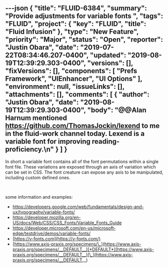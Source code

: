 ---json
{
  "title": "FLUID-6384",
  "summary": "Provide adjustments for variable fonts ",
  "tags": "FLUID",
  "project": {
    "key": "FLUID",
    "title": "Fluid Infusion"
  },
  "type": "New Feature",
  "priority": "Major",
  "status": "Open",
  "reporter": "Justin Obara",
  "date": "2019-07-22T08:34:46.207-0400",
  "updated": "2019-08-19T12:39:29.303-0400",
  "versions": [],
  "fixVersions": [],
  "components": [
    "Prefs Framework",
    "UIEnhancer",
    "UI Options"
  ],
  "environment": null,
  "issueLinks": [],
  "attachments": [],
  "comments": [
    {
      "author": "Justin Obara",
      "date": "2019-08-19T12:39:29.303-0400",
      "body": "@@Alan Harnum mentioned <https://github.com/ThomasJockin/lexend> to me in the fluid-work channel today. Lexend is a variable font for improving reading-proficiency.\n"
    }
  ]
}
---
In short a variable font contains all of the font permutations within a single font file. These variations are exposed through an axis of variation which can be set in CSS. The font creature can expose any axis to be manipulated, including custom defined ones.

 

some information and examples:

* <https://developers.google.com/web/fundamentals/design-and-ux/typography/variable-fonts/>
* <https://developer.mozilla.org/en-US/docs/Web/CSS/CSS_Fonts/Variable_Fonts_Guide>
* <https://developer.microsoft.com/en-us/microsoft-edge/testdrive/demos/variable-fonts/>
* [https://v-fonts.com](https://v-fonts.com/)
* [https://www.axis-praxis.org/specimens/\_](https://www.axis-praxis.org/specimens/__DEFAULT__)[*DEFAULT*](https://www.axis-praxis.org/specimens/__DEFAULT__)[\_](https://www.axis-praxis.org/specimens/__DEFAULT__)

        